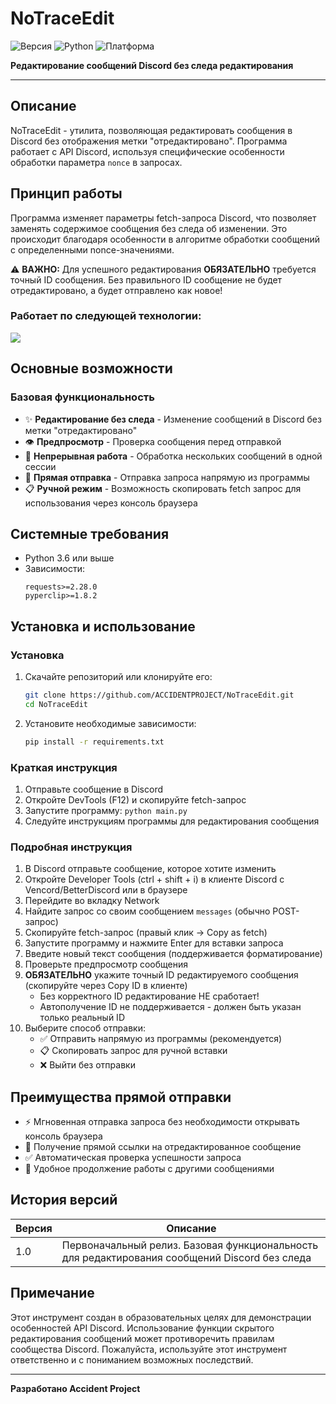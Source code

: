 # NoTraceEdit

![Версия](https://img.shields.io/badge/версия-1.0.0-blue)
![Python](https://img.shields.io/badge/Python-3.6+-yellow)
![Платформа](https://img.shields.io/badge/платформа-Windows%20%7C%20Linux%20%7C%20macOS-lightgrey)

**Редактирование сообщений Discord без следа редактирования**

---

## Описание

NoTraceEdit - утилита, позволяющая редактировать сообщения в Discord без отображения метки "отредактировано". Программа работает с API Discord, используя специфические особенности обработки параметра `nonce` в запросах.

## Принцип работы

Программа изменяет параметры fetch-запроса Discord, что позволяет заменять содержимое сообщения без следа об изменении. Это происходит благодаря особенности в алгоритме обработки сообщений с определенными nonce-значениями.

⚠️ **ВАЖНО:** Для успешного редактирования **ОБЯЗАТЕЛЬНО** требуется точный ID сообщения. Без правильного ID сообщение не будет отредактировано, а будет отправлено как новое!

### Работает по следующей технологии:

[![](https://markdown-videos-api.jorgenkh.no/url?url=https%3A%2F%2Fwww.youtube.com%2Fwatch%3Fv%3DykEcPWqsMBk&width=320&height=180&filetype=png)](https://youtu.be/kEcPWqsMBk)

## Основные возможности

### Базовая функциональность
- ✨ **Редактирование без следа** - Изменение сообщений в Discord без метки "отредактировано"
- 👁️ **Предпросмотр** - Проверка сообщения перед отправкой
- 🔄 **Непрерывная работа** - Обработка нескольких сообщений в одной сессии
- 🚀 **Прямая отправка** - Отправка запроса напрямую из программы
- 📋 **Ручной режим** - Возможность скопировать fetch запрос для использования через консоль браузера

## Системные требования

- Python 3.6 или выше
- Зависимости:
  ```
  requests>=2.28.0
  pyperclip>=1.8.2
  ```

## Установка и использование

### Установка

1. Скачайте репозиторий или клонируйте его:
   ```bash
   git clone https://github.com/ACCIDENTPROJECT/NoTraceEdit.git
   cd NoTraceEdit
   ```

2. Установите необходимые зависимости:
   ```bash
   pip install -r requirements.txt
   ```

### Краткая инструкция

1. Отправьте сообщение в Discord
2. Откройте DevTools (F12) и скопируйте fetch-запрос
3. Запустите программу: `python main.py`
4. Следуйте инструкциям программы для редактирования сообщения

### Подробная инструкция

1. В Discord отправьте сообщение, которое хотите изменить
2. Откройте Developer Tools (ctrl + shift + i) в клиенте Discord с Vencord/BetterDiscord или в браузере
3. Перейдите во вкладку Network
4. Найдите запрос со своим сообщением `messages` (обычно POST-запрос)
5. Скопируйте fetch-запрос (правый клик → Copy as fetch)
6. Запустите программу и нажмите Enter для вставки запроса
7. Введите новый текст сообщения (поддерживается форматирование)
8. Проверьте предпросмотр сообщения
9. **ОБЯЗАТЕЛЬНО** укажите точный ID редактируемого сообщения (скопируйте через Copy ID в клиенте)
   - Без корректного ID редактирование НЕ сработает!
   - Автополучение ID не поддерживается - должен быть указан только реальный ID
10. Выберите способ отправки:
    - ✅ Отправить напрямую из программы (рекомендуется)
    - 📋 Скопировать запрос для ручной вставки
    - ❌ Выйти без отправки

## Преимущества прямой отправки

- ⚡ Мгновенная отправка запроса без необходимости открывать консоль браузера
- 🔗 Получение прямой ссылки на отредактированное сообщение
- ✅ Автоматическая проверка успешности запроса
- 🔄 Удобное продолжение работы с другими сообщениями

## История версий

| Версия | Описание |
|--------|----------|
| 1.0    | Первоначальный релиз. Базовая функциональность для редактирования сообщений Discord без следа |

## Примечание

Этот инструмент создан в образовательных целях для демонстрации особенностей API Discord. Использование функции скрытого редактирования сообщений может противоречить правилам сообщества Discord. Пожалуйста, используйте этот инструмент ответственно и с пониманием возможных последствий.

---

**Разработано Accident Project** 
